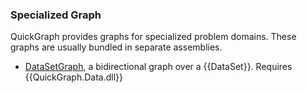 ### Specialized Graph
 
QuickGraph provides graphs for specialized problem domains. These graphs are usually bundled in separate assemblies.

* [DataSetGraph](DataSetGraph.md), a bidirectional graph over a {{DataSet}}. Requires {{QuickGraph.Data.dll}}
